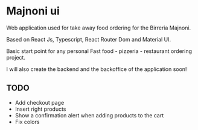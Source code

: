# Majnoni ui

Web application used for take away food ordering for the Birreria Majnoni.

Based on React Js, Typescript, React Router Dom and Material UI.

Basic start point for any personal Fast food - pizzeria - restaurant ordering project.

I will also create the backend and the backoffice of the application soon!


## TODO

- Add checkout page
- Insert right products
- Show a confirmation alert when adding products to the cart
- Fix colors
